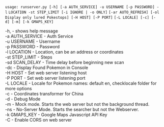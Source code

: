 `usage: runserver.py [-h] [-a AUTH_SERVICE] -u USERNAME [-p PASSWORD] -l`
                    `LOCATION -st STEP_LIMIT [-i IGNORE | -o ONLY]`
                    `[-ar AUTO_REFRESH] [-ol Display only lured Pokestops] [-H HOST] [-P PORT]`
                    `[-L LOCALE] [-c] [-d] [-m] [-k GMAPS_KEY]`

-h, -        shows help message  
-a AUTH_SERVICE  - Auth Service  
-u USERNAME      - Username  
  -p PASSWORD    - Password  
  -l LOCATION    - Location, can be an address or coordinates  
  -st STEP_LIMIT - Steps  
  -sd SCAN_DELAY - Time delay before beginning new scan  
  -dc            - Display Found Pokemon in Console  
  -H HOST        - Set web server listening host  
  -P PORT        - Set web server listening port  
  -L LOCALE      - Locale for Pokemon names: default en, checklocale folder for more options  
  -c             - Coordinates transformer for China  
  -d             - Debug Mode  
  -m             - Mock mode. Starts the web server but not the background thread.  
  -ns            - No-Server Mode. Starts the searcher but not the Webserver.  
  -k GMAPS_KEY   - Google Maps Javascript API Key  
  -C             - Enable CORS on web server  
